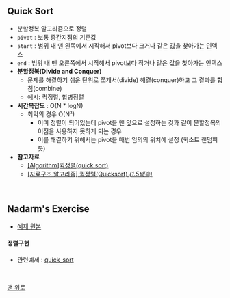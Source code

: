 ## Quick Sort
- 분할정복 알고리즘으로 정렬
- `pivot` : 보통 중간지점의 기준값
- `start` : 범위 내 맨 왼쪽에서 시작해서 pivot보다 크거나 같은 값을 찾아가는 인덱스
- `end` : 범위 내 맨 오른쪽에서 시작해서 pivot보다 작거나 같은 값을 찾아가는 인덱스
- __분할정복(Divide and Conquer)__
    - 문제를 해결하기 쉬운 단위로 쪼개서(divide) 해결(conquer)하고 그 결과를 합침(combine)
    - 예시: 퀵정렬, 합병정렬
- __시간복잡도__ : O(N * logN)
    - 최악의 경우 O(N²)
        - 이미 정렬이 되어있는데 pivot을 맨 앞으로 설정하는 것과 같이 분할정복의 이점을 사용하지 못하게 되는 경우
        - 이를 해결하기 위해서는 pivot을 매번 임의의 위치에 설정 (퀵소트 랜덤피봇)
- __참고자료__
    - [[Algorithm]퀵정렬(quick sort)](https://dpdpwl.tistory.com/46)
    - [[자료구조 알고리즘] 퀵정렬(Quicksort) _(1.5배속)_ ](https://www.youtube.com/watch?v=7BDzle2n47c)
<br>

## Nadarm's Exercise
- [예제 원본](https://github.com/nadarm/42-algorithm/tree/master/sort/quick)

#### 정렬구현
- 관련예제 : [quick_sort](./quick_sort.c)
<br>

[맨 위로](#quick-sort)
